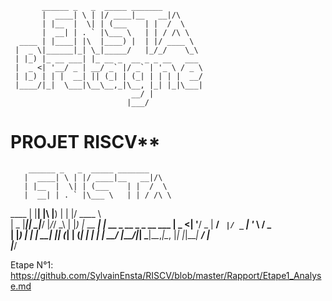 

```
       ______ _   _  _____ _______        
       |  ____| \ | |/ ____|__   __|/\     
       | |__  |  \| | (___    | |  /  \    
       |  __| | . ` |\___ \   | | / /\ \   
  ____ | |____| |\  |____) |  | |/ ____ \  
 |  _ \|______|_| \_|_____/   |_/_/    \_\ 
 | |_) |_ __ ___| |_ __ _  __ _ _ __   ___ 
 |  _ <| '__/ _ | __/ _` |/ _` | '_ \ / _ \
 | |_) | | |  __| || (_| | (_| | | | |  __/
 |____/|_|  \___|\__\__,_|\__, |_| |_|\___|
                           __/ |           
                          |___/            
```







# PROJET RISCV**


        ______ _   _  _____ _______        
       |  ____| \ | |/ ____|__   __|/\     
       | |__  |  \| | (___    | |  /  \    
       |  __| | . ` |\___ \   | | / /\ \   
  ____ | |____| |\  |____) |  | |/ ____ \  
 |  _ \|______|_| \_|_____/   |_/_/    \_\ 
 | |_) |_ __ ___| |_ __ _  __ _ _ __   ___ 
 |  _ <| '__/ _ | __/ _` |/ _` | '_ \ / _ \
 | |_) | | |  __| || (_| | (_| | | | |  __/
 |____/|_|  \___|\__\__,_|\__, |_| |_|\___|
                           __/ |           
                          |___/            

Etape N°1: https://github.com/SylvainEnsta/RISCV/blob/master/Rapport/Etape1_Analyse.md

